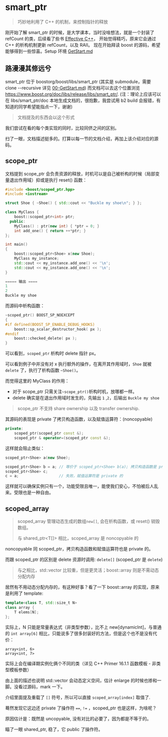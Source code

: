 # smart_ptr

> 巧妙地利用了 C++ 的机制，来控制指针的释放

刚开始了解 smart_ptr 的时候，是大学课本，当时没啥想法，就是一个封装了 refCount 的类，后续看了些书 [Effective C++](https://book.douban.com/subject/1842426/)， 开始觉得精巧，原来它会通过 C++ 的析构机制更新 refCount，以及 RAII。 现在开始拜读 boost 的源码，希望能够得到一些惊喜。Setup 环境 [GetStart.md](00-GetStart.md)

## 路漫漫其修远兮

smart_ptr 位于 boostorg/boost/libs/smart_ptr (其实是 submodule，需要 clone --recursive 详见 [00-GetStart.md](00-GetStart.md)) 而文档可以去这个位置浏览 https://www.boost.org/doc/libs/release/libs/smart_ptr/. (注：理论上应该可以在 libs/smart_ptr/doc 本地生成文档的，很抱歉，我尝试用 b2 build 会报错，有知道的同学希望能指点一下，谢谢)

> 文档提及的东西会以这个形式

我们尝试在看的每个类实现的同时，比较同侪之间的区别。

扫了一眼，文档描述挺多的。打算以每一节的文档介绍，再加上该介绍对应的源码。

## scope_ptr

文档提到 scope_ptr 会负责资源的释放，时机可以是自己被析构的时候（局部变量退出作用域）抑或是执行 reset() 函数：

```c++
#include <boost/scoped_ptr.hpp>
#include <iostream>

struct Shoe { ~Shoe() { std::cout << "Buckle my shoe\n"; } };

class MyClass {
    boost::scoped_ptr<int> ptr;
  public:
    MyClass() : ptr(new int) { *ptr = 0; }
    int add_one() { return ++*ptr; }
};

int main()
{
    boost::scoped_ptr<Shoe> x(new Shoe);
    MyClass my_instance;
    std::cout << my_instance.add_one() << '\n';
    std::cout << my_instance.add_one() << '\n';
}

===== 输出 ====
1
2
Buckle my shoe
```

而源码中析构函数：

```c++
~scoped_ptr() BOOST_SP_NOEXCEPT
{
#if defined(BOOST_SP_ENABLE_DEBUG_HOOKS)
    boost::sp_scalar_destructor_hook( px );
#endif
    boost::checked_delete( px );
}
```

可以看到，`scoped_ptr` 析构时 delete 指针 px。

可以看到例子中并没有对 x 执行额外的操作，在离开其作用域时，`Shoe` 就被 `delete` 了，执行了析构函数 `~Shoe()`。

而觉得这里的 MyClass 的作用：

* 对于 scope_ptr 只需关注`~scope_ptr()`析构时机，放哪都一样。
* delete 确实是在退出作用域时发生的，先输出 `1` ,`2`，后输出 `Buckle my shoe`

> scope_ptr 不支持 share ownership 以及 transfer ownership. 

其源码的表现是 private 了拷贝构造函数，以及赋值运算符：(noncopyable)

``` c++
private:
    scoped_ptr(scoped_ptr const &);
    scoped_ptr & operator=(scoped_ptr const &);
```

这样就会阻止类似：

```c++
scoped_ptr<Shoe> a(new Shoe);

scoped_ptr<Shoe> b = a; // 等价于 scoped_ptr<Shoe> b(a); 拷贝构造函数是 private 的
scoped_ptr<Shoe> c;
c = a;                  // 失败，赋值运算符是 private 的
```

这样就可以确保实例只有一个，功能受限且唯一，能使我们安心，不怕被后人乱来。受限也是一种自由。

## scoped_array

> scoped_array 管理动态生成的数组`new[]`, 会在析构函数，或 reset() 销毁数组。
>
> 与 shared_ptr<T[]> 相比，scoped_array 是 noncopyable 的

noncopyable 同 scoped_ptr，拷贝构造函数和赋值运算符也是 private 的。

而跟 scoped_ptr 的区别是 delete 资源时调用:  `delete[]` (scoped_ptr 是 `delete`)

> 与之相比，std::vector 比较重，但是更灵活；boost::array 则是不需动态分配内存

居然有不用动态分配内存的，有这种好事？看了一下 boost::array 的实现，原来是利用了 template:

```c++
template<class T, std::size_t N>
class array {
	T elems[N];
};
```

实际上，N 只能是常量表达式（非类型参数），比不上 new[dynamicInt]，与普通的 `int array[6]` 相比，只能说多了很多封装好的方法，但是这个也不是没有代价：

```
array<int, 6>
array<int, 7>
```

实际上会在编译期实例化俩个不同的类（详见 C++ Primer 16.1.1 函数模板 -  非类型模板参数）

由上面的描述也说明 std::vector 会动态定义空间，估计 enlarge 的时候也掺和一脚。没看过源码，mark 一下。

介绍里面提及重载了 `[]` 符号，所以可以直接 `scoped_array[index]` 取值了.

蓦然发现它这边还 private 了操作符 `==`, `!=` ，scoped_ptr 也是这样，为啥呢？

原因估计是：既然是 uncopyable, 没有对比的必要了，因为都是不等于的。

瞄了一眼 shared_ptr, 稳了，它 public 了操作符。

